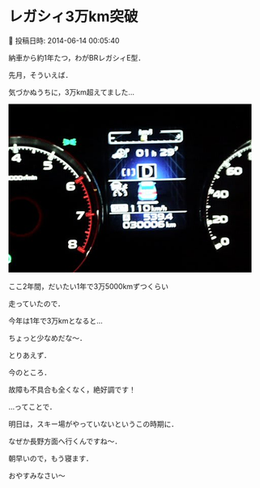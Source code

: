 # レガシィ3万km突破

📅 投稿日時: 2014-06-14 00:05:40

納車から約1年たつ，わがBRレガシィE型．





先月，そういえば．


気づかぬうちに，3万km超えてました…




![c93a0856d3ee65bd58b0c4edc54c53ef.jpg](images/c93a0856d3ee65bd58b0c4edc54c53ef.jpg)







ここ2年間，だいたい1年で3万5000kmずつくらい


走っていたので．


今年は1年で3万kmとなると…


ちょっと少なめだな～．





とりあえず．


今のところ．


故障も不具合も全くなく，絶好調です！





…ってことで．


明日は，スキー場がやっていないというこの時期に．


なぜか長野方面へ行くんですね～．


朝早いので，もう寝ます．


おやすみなさい～
